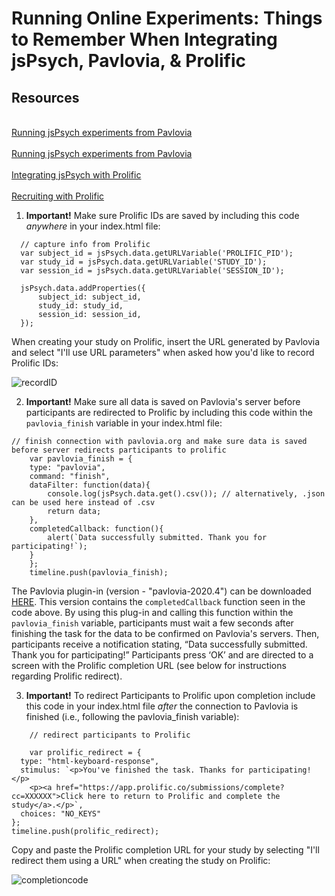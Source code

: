 # Running Online Experiments: Things to Remember When Integrating jsPsych, Pavlovia, & Prolific

## Resources 
<br>[Running jsPsych experiments from Pavlovia](https://pavlovia.org/docs/experiments/create-jsPsych) </br>
<br>[Running jsPsych experiments from Pavlovia](https://pavlovia.org/js-psych)</br>
<br>[Integrating jsPsych with Prolific](https://www.jspsych.org/7.0/overview/prolific/index.html)</br>
<br>[Recruiting with Prolific](https://www.psychopy.org/online/prolificIntegration.html)</br>

1. **Important!** Make sure Prolific IDs are saved by including this code <em>anywhere</em> in your index.html file: 
```
  // capture info from Prolific 
  var subject_id = jsPsych.data.getURLVariable('PROLIFIC_PID');
  var study_id = jsPsych.data.getURLVariable('STUDY_ID');
  var session_id = jsPsych.data.getURLVariable('SESSION_ID');
  
  jsPsych.data.addProperties({
      subject_id: subject_id,
      study_id: study_id,
      session_id: session_id,
  });

```
When creating your study on Prolific, insert the URL generated by Pavlovia and select "I'll use URL parameters" when asked how you'd like to record Prolific IDs: 

![recordID](/Desktop/recordID)



2. **Important!** Make sure all data is saved on Pavlovia's server before participants are redirected to Prolific by including this code within the ```pavlovia_finish``` variable in your index.html file:

```
// finish connection with pavlovia.org and make sure data is saved before server redirects participants to prolific
  	var pavlovia_finish = {
  	type: "pavlovia",
  	command: "finish",
  	dataFilter: function(data){
  	    console.log(jsPsych.data.get().csv()); // alternatively, .json can be used here instead of .csv
  	    return data;
  	},
  	completedCallback: function(){
  	    alert(`Data successfully submitted. Thank you for participating!`);
    }
  	};
  	timeline.push(pavlovia_finish);

```

The Pavlovia plugin-in (version - "pavlovia-2020.4") can be downloaded [HERE](https://gitlab.pavlovia.org/tpronk/jsPsych_SimpleReactionTime/blob/master/jspsych-pavlovia-2020.4.js). This version contains the ```completedCallback``` function seen in the code above. By using this plug-in and calling this function within the ```pavlovia_finish``` variable, participants must wait a few seconds after finishing the task for the data to be confirmed on Pavlovia's servers. Then, participants receive a notification stating, “Data successfully submitted. Thank you for participating!” Participants press ‘OK’ and are directed to a screen with the Prolific completion URL (see below for instructions regarding Prolific redirect).

3. **Important!** To redirect Participants to Prolific upon completion include this code in your index.html file <em>after</em> the connection to Pavlovia is finished (i.e., following the pavlovia_finish variable): 

```
  	// redirect participants to Prolific 
  	
  	var prolific_redirect = {
  type: "html-keyboard-response",
  stimulus: `<p>You've finished the task. Thanks for participating!</p>
    <p><a href="https://app.prolific.co/submissions/complete?cc=XXXXXX">Click here to return to Prolific and complete the study</a>.</p>`,
  choices: "NO_KEYS"
};
timeline.push(prolific_redirect);

```
Copy and paste the Prolific completion URL for your study by selecting "I'll redirect them using a URL" when creating the study on Prolific:

![completioncode](/Desktop/completioncode)


